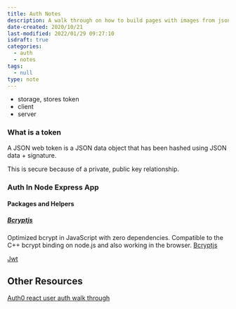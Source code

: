 ```yaml
---
title: Auth Notes
description: A walk through on how to build pages with images from json data
date-created: 2020/10/21
last-modified: 2022/01/29 09:27:10
isdraft: true
categories:
  - auth
  - notes
tags:
  - null
type: note
---
```


- storage, stores token
- client
- server

### What is a token

A JSON web token is a JSON data object that has been hashed using JSON data + signature.

This is secure because of a private, public key relationship.

### Auth In Node Express App

#### Packages and Helpers

##### [Bcryptjs](https://www.npmjs.com/package/bcryptjs)

Optimized bcrypt in JavaScript with zero dependencies. Compatible to the C++ bcrypt binding on node.js and also working in the browser.
[Bcryptjs](https://www.npmjs.com/package/bcryptjs)

[Jwt](https://jwt.io/)

## Other Resources

[Auth0 react user auth walk through](https://auth0.com/blog/complete-guide-to-react-user-authentication/)
